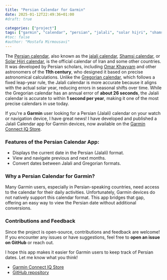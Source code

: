 ```yaml
---
title: "Persian Calendar for Garmin"
date: 2025-01-12T22:49:36+01:00
#draft: true

categories: ["project"]
tags: ["garmin", "calendar", "persian", "jalali", "solar hijri", "shamsi", "omar khayyam", "app", "connect iq", "open-source", "monkey-c"]
#toc: false
#author: "Mostafa Mirmousavi"
---
```


The [Persian calendar](https://en.wikipedia.org/wiki/Solar_Hijri_calendar), also known as the [jalali calendar](https://en.wikipedia.org/wiki/Jalali_calendar), [Shamsi calendar](https://en.wikipedia.org/wiki/Solar_Hijri_calendar), or [Solar Hijri calendar](https://en.wikipedia.org/wiki/Solar_Hijri_calendar), is the official calendar of Iran and some other countries. It was developed by Persian scholars, including [Omar Khayyam](https://en.wikipedia.org/wiki/Omar_Khayyam) and other astronomers of the **11th century**, who designed it based on precise astronomical calculations. Unlike the [Gregorian calendar](https://en.wikipedia.org/wiki/Gregorian_calendar), which follows a fixed leap-year rule, the Jalali calendar is more accurate because it aligns with the actual solar year, reducing errors in seasonal shifts over time. While the Gregorian calendar has an annual error of **about 26 seconds**, the Jalali calendar is accurate to within **1 second per year**, making it one of the most precise calendars in use today.

If you're a **Garmin** user looking for a Persian (Jalali) calendar on your watch or navigation device, I have great news! I have developed and published a Jalali Calendar app for Garmin devices, now available on the [Garmin Connect IQ Store](https://apps.garmin.com/developer/763f08dc-2be1-402f-b9b3-f3861b4df947/apps).

<!--more-->

### Features of the Persian Calendar App:

- Displays the current date in the Persian (Jalali) format.
- View and navigate previous and next months.
- Convert dates between Jalali and Gregorian formats.

### Why a Persian Calendar for Garmin?

Many Garmin users, especially in Persian-speaking countries, need access to the calendar for their daily activities. Unfortunately, Garmin devices do not natively support this calendar format. This app bridges that gap, offering an easy way to view the Persian date without additional conversions.

### Contributions and Feedback

Since the project is open-source, contributions and feedback are welcome! If you encounter any issues or have suggestions, feel free to **open an issue on GitHub** or reach out.

I hope this app makes it easier for Garmin users to keep track of Persian dates. Let me know what you think! 

- [Garmin Connect IQ Store](https://apps.garmin.com/developer/763f08dc-2be1-402f-b9b3-f3861b4df947/apps)
- [GitHub repository](https://github.com/mirmousaviii/Persian-Calendar-for-Garmin-Watch)